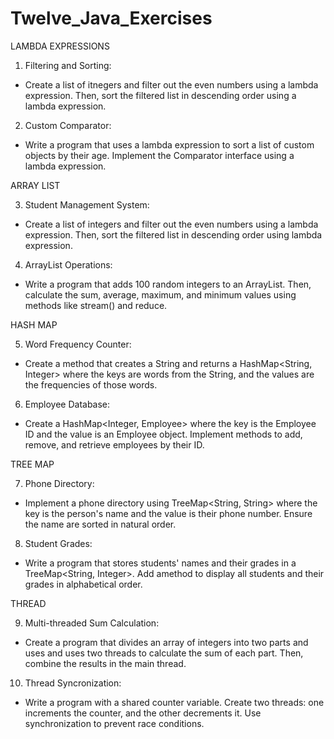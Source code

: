 # Twelve_Java_Exercises

LAMBDA EXPRESSIONS

1. Filtering and Sorting:
  - Create a list of itnegers and filter out the even numbers using a lambda expression. Then, sort the filtered list in descending order using a lambda expression.
   
2. Custom Comparator:
  - Write a program that uses a lambda expression to sort a list of custom objects by their age. Implement the Comparator interface using a lambda expression.  

ARRAY LIST

3. Student Management System:
  - Create a list of integers and filter out the even numbers using a lambda expression. Then, sort the filtered list in descending order using lambda expression.

4. ArrayList Operations:
  - Write a program that adds 100 random integers to an ArrayList. Then, calculate the sum, average, maximum, and minimum values using methods like stream() and reduce.

HASH MAP

5. Word Frequency Counter:
  - Create a method that creates a String and returns a HashMap<String, Integer> where the keys are words from the String, and the values are the frequencies of those words.

6. Employee Database:
  - Create a HashMap<Integer, Employee> where the key is the Employee ID and the value is an Employee object. Implement methods to add, remove, and retrieve employees by their ID.

TREE MAP

7. Phone Directory:
  - Implement a phone directory using TreeMap<String, String> where the key is the person's name and the value is their phone number. Ensure the name are sorted in natural order.

8. Student Grades:
  - Write a program that stores students' names and their grades in a TreeMap<String, Integer>. Add amethod to display all students and their grades in alphabetical order.

THREAD 

9. Multi-threaded Sum Calculation:
  - Create a program that divides an array of integers into two parts and uses and uses two threads to calculate the sum of each part. Then, combine the results in the main thread.

10. Thread Syncronization:
  - Write a program with a shared counter variable. Create two threads: one increments the counter, and the other decrements it. Use synchronization to prevent race conditions.
